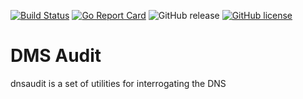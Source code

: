 [![Build Status](https://travis-ci.org/adedayo/dnsaudit.svg?branch=master)](https://travis-ci.org/adedayo/dnsaudit)
[![Go Report Card](https://goreportcard.com/badge/github.com/adedayo/dnsaudit)](https://goreportcard.com/report/github.com/adedayo/dnsaudit)
![GitHub release](https://img.shields.io/github/release/adedayo/dnsaudit.svg)
[![GitHub license](https://img.shields.io/github/license/adedayo/dnsaudit.svg)](https://github.com/adedayo/dnsaudit/blob/master/LICENSE)

# DMS Audit

dnsaudit is a set of utilities for interrogating the DNS
